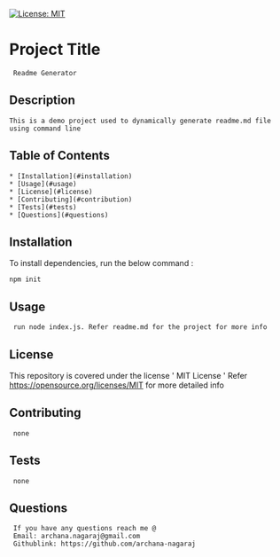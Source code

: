 
  [![License: MIT](https://img.shields.io/badge/License-MIT-yellow.svg)](https://opensource.org/licenses/MIT)


  #  Project Title
     Readme Generator
    
  ##  Description
    This is a demo project used to dynamically generate readme.md file using command line


  ## Table of Contents
    * [Installation](#installation)
    * [Usage](#usage)
    * [License](#license)
    * [Contributing](#contribution)
    * [Tests](#tests)
    * [Questions](#questions)


  ## Installation

  To install dependencies, run the below command :

    npm init



  ## Usage
     run node index.js. Refer readme.md for the project for more info


  ## License

  This repository is covered under the license ' MIT License
   ' 
  Refer https://opensource.org/licenses/MIT for more detailed info 
    
  
  ## Contributing
     none

  ## Tests
     none

  ## Questions
     If you have any questions reach me @ 
     Email: archana.nagaraj@gmail.com
     Githublink: https://github.com/archana-nagaraj
  